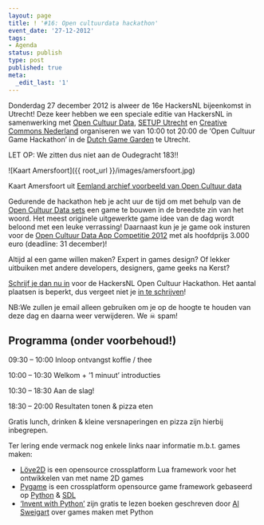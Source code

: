 ```yaml
---
layout: page
title: ! '#16: Open cultuurdata hackathon'
event_date: '27-12-2012'
tags:
- Agenda
status: publish
type: post
published: true
meta:
  _edit_last: '1'
---
```


Donderdag 27 december 2012 is alweer de 16e HackersNL bijeenkomst in Utrecht! Deze keer hebben we een speciale editie van HackersNL in samenwerking met [Open Cultuur Data](http://www.opencultuurdata.nl/), [SETUP Utrecht](http://setup.nl/) en [Creative Commons Nederland](http://creativecommons.nl/) organiseren we van 10:00 tot 20:00 de ‘Open Cultuur Game Hackathon’ in de [Dutch Game Garden](http://www.dutchgamegarden.nl/over-ons/route/) te Utrecht.

LET OP: We zitten dus niet aan de Oudegracht 183!!

![Kaart Amersfoort]({{ root_url }}/images/amersfoort.jpg)

Kaart Amersfoort uit [Eemland archief voorbeeld van Open Cultuur data](http://www.opencultuurdata.nl/wiki/archief-eemland-2/)

Gedurende de hackathon heb je acht uur de tijd om met behulp van de [Open Cultuur Data sets](http://www.opencultuurdata.nl/datasets/) een game te bouwen in de breedste zin van het woord. Het meest originele uitgewerkte game idee van de dag wordt beloond met een leuke verrassing! Daarnaast kun je je game ook insturen voor de [Open Cultuur Data App Competitie 2012](http://www.opencultuurdata.nl/competitie/) met als hoofdprijs 3.000 euro (deadline: 31 december)!

Altijd al een game willen maken? Expert in games design? Of lekker uitbuiken met andere developers, designers, game geeks na Kerst?

[Schrijf je dan nu in](http://eepurl.com/se5aD) voor de HackersNL Open Cultuur Hackathon. Het aantal plaatsen is beperkt, dus vergeet niet je [in te schrijven](http://eepurl.com/se5aD)!

NB:We zullen je email alleen gebruiken om je op de hoogte te houden van deze dag en daarna weer verwijderen. We ☠ spam!

## Programma (onder voorbehoud!)

09:30 – 10:00 Inloop ontvangst koffie / thee

10:00 – 10:30 Welkom + ’1 minuut’ introducties

10:30 – 18:30 Aan de slag!

18:30 – 20:00 Resultaten tonen & pizza eten

Gratis lunch, drinken & kleine versnaperingen en pizza zijn hierbij inbegrepen.

Ter lering ende vermack nog enkele links naar informatie m.b.t. games maken:

  * [Löve2D](http://love2d.org/) is een opensource crossplatform Lua framework voor het ontwikkelen van met name 2D games
  * [Pygame](http://pygame.org/) is een crossplatform opensource game framework gebaseerd op [Python](http://python.org/) & [SDL](http://www.libsdl.org/)
  * [‘Invent with Python’](http://inventwithpython.com/) zijn gratis te lezen boeken geschreven door [Al Sweigart](http://inventwithpython.com/pygame/about.html) over games maken met Python